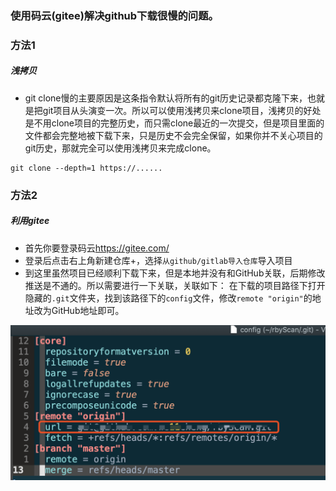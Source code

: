 ### 使用码云(gitee)解决github下载很慢的问题。
### 方法1
##### 浅拷贝
- git clone慢的主要原因是这条指令默认将所有的git历史记录都克隆下来，也就是把git项目从头演变一次。所以可以使用浅拷贝来clone项目，浅拷贝的好处是不用clone项目的完整历史，而只需clone最近的一次提交，但是项目里面的文件都会完整地被下载下来，只是历史不会完全保留，如果你并不关心项目的git历史，那就完全可以使用浅拷贝来完成clone。

```
git clone --depth=1 https://......
```

### 方法2
##### 利用gitee
- 首先你要登录码云<https://gitee.com/>
- 登录后点击右上角新建仓库+，选择`从github/gitlab导入仓库`导入项目
- 到这里虽然项目已经顺利下载下来，但是本地并没有和GitHub关联，后期修改推送是不通的。所以需要进行一下关联，关联如下：
在下载的项目路径下打开隐藏的`.git`文件夹，找到该路径下的`config`文件，修改`remote "origin"`的地址改为GitHub地址即可。

![](https://raw.githubusercontent.com/we11cheng/picBed/master/20200512195552.png)